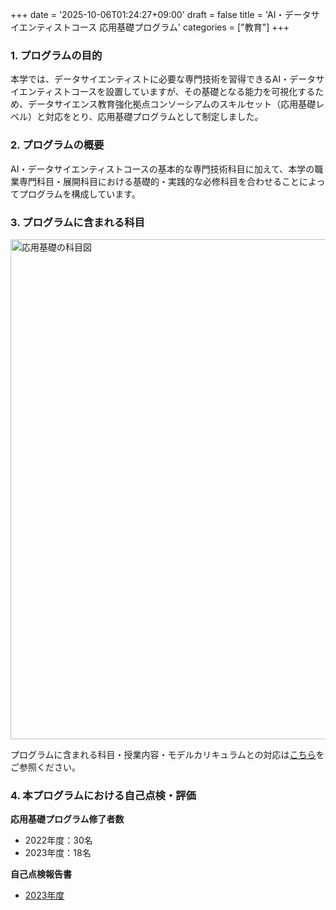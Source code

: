 +++
date = '2025-10-06T01:24:27+09:00'
draft = false
title = 'AI・データサイエンティストコース 応用基礎プログラム'
categories = ["教育"]
+++

### 1. プログラムの目的

本学では、データサイエンティストに必要な専門技術を習得できるAI・データサイエンティストコースを設置していますが、その基礎となる能力を可視化するため、データサイエンス教育強化拠点コンソーシアムのスキルセット（応用基礎レベル）と対応をとり、応用基礎プログラムとして制定しました。

### 2. プログラムの概要

AI・データサイエンティストコースの基本的な専門技術科目に加えて、本学の職業専門科目・展開科目における基礎的・実践的な必修科目を合わせることによってプログラムを構成しています。

### 3. プログラムに含まれる科目

<img src="/images/program.jpg" alt="応用基礎の科目図" width="800">

プログラムに含まれる科目・授業内容・モデルカリキュラムとの対応は[こちら](/docs/ai_ds_program_ouyoukiso.pdf)をご参照ください。

### 4. 本プログラムにおける自己点検・評価

**応用基礎プログラム修了者数**
* 2022年度：30名
* 2023年度：18名

**自己点検報告書**
* [2023年度](/docs/応用基礎プログラム自己点検_2023年度.pdf)
